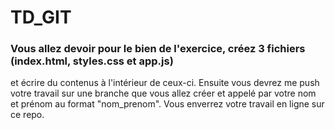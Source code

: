 # TD_GIT

### Vous allez devoir pour le bien de l'exercice, créez 3 fichiers (index.html, styles.css et app.js) 
et écrire du contenus à l'intérieur de ceux-ci.
Ensuite vous devrez me push votre travail sur une branche que vous allez créer et appelé par votre nom et prénom au format "nom_prenom".
Vous enverrez votre travail en ligne sur ce repo.
